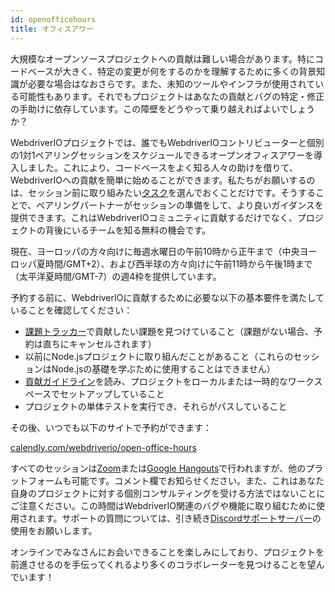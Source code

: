 ```yaml
---
id: openofficehours
title: オフィスアワー
---
```


大規模なオープンソースプロジェクトへの貢献は難しい場合があります。特にコードベースが大きく、特定の変更が何をするのかを理解するために多くの背景知識が必要な場合はなおさらです。また、未知のツールやインフラが使用されている可能性もあります。それでもプロジェクトはあなたの貢献とバグの特定・修正の手助けに依存しています。この障壁をどうやって乗り越えればよいでしょうか？

WebdriverIOプロジェクトでは、誰でもWebdriverIOコントリビューターと個別の1対1ペアリングセッションをスケジュールできるオープンオフィスアワーを導入しました。これにより、コードベースをよく知る人々の助けを借りて、WebdriverIOへの貢献を簡単に始めることができます。私たちがお願いするのは、セッション前に取り組みたい[タスク](https://github.com/webdriverio/webdriverio/issues?q=is%3Aissue+is%3Aopen+sort%3Aupdated-desc+label%3Afirst-timers-only)を選んでおくことだけです。そうすることで、ペアリングパートナーがセッションの準備をして、より良いガイダンスを提供できます。これはWebdriverIOコミュニティに貢献するだけでなく、プロジェクトの背後にいるチームを知る無料の機会です。

現在、ヨーロッパの方々向けに毎週水曜日の午前10時から正午まで（中央ヨーロッパ夏時間/GMT+2）、および西半球の方々向けに午前11時から午後1時まで（太平洋夏時間/GMT-7）の週4枠を提供しています。

予約する前に、WebdriverIOに貢献するために必要な以下の基本要件を満たしていることを確認してください：

- [課題トラッカー](https://github.com/webdriverio/webdriverio/issues)で貢献したい課題を見つけていること（課題がない場合、予約は直ちにキャンセルされます）
- 以前にNode.jsプロジェクトに取り組んだことがあること（これらのセッションはNode.jsの基礎を学ぶために使用することはできません）
- [貢献ガイドライン](https://github.com/webdriverio/webdriverio/blob/main/CONTRIBUTING.md#set-up-project)を読み、プロジェクトをローカルまたは一時的なワークスペースでセットアップしていること
- プロジェクトの単体テストを実行でき、それらがパスしていること

その後、いつでも以下のサイトで予約ができます：

[calendly.com/webdriverio/open-office-hours](https://calendly.com/webdriverio/open-office-hours)

すべてのセッションは[Zoom](https://zoom.us/)または[Google Hangouts](https://hangouts.google.com/)で行われますが、他のプラットフォームも可能です。コメント欄でお知らせください。また、これはあなた自身のプロジェクトに対する個別コンサルティングを受ける方法ではないことにご注意ください。この時間はWebdriverIO関連のバグや機能に取り組むために使用されます。サポートの質問については、引き続き[Discordサポートサーバー](https://discord.webdriver.io)の使用をお願いします。

オンラインでみなさんにお会いできることを楽しみにしており、プロジェクトを前進させるのを手伝ってくれるより多くのコラボレーターを見つけることを望んでいます！